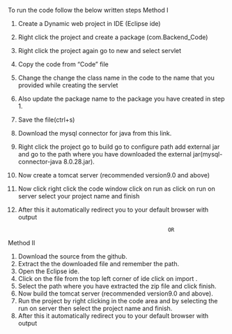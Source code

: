 To run the code follow the below written steps
Method I

1.	Create a Dynamic web project in IDE (Eclipse ide)
2.	Right click the project and create a package (com.Backend_Code)
3.	Right click the project again go to new and select servlet
4.	Copy the code from “Code” file
5.	Change the change the class name in the code to the name that you provided while creating the servlet
6.	Also update the package name to the package you have created in step 1.
7.	Save the file(ctrl+s)
8.	Download the mysql connector for java from this link.
9.	Right click the project go to build go to configure path add external jar and go to the path where you have downloaded the external jar(mysql-connector-java 8.0.28.jar).
10.	Now create a tomcat server (recommended version9.0 and above)
11.	Now click right click the code window click on run as click on run on server select your project name and finish
12.	After this it automatically redirect you to your default browser with output


                                                        OR
                                                        
                                                        
Method II


1.	Download the source from the github.
2.	Extract the the downloaded file and remember the path.
3.	Open the Eclipse ide.
4.	Click on the file from the top left corner of ide click on import .
5.	Select the path where you have extracted the zip file and click finish.
6.	Now build the tomcat server (recommended version9.0 and above).
7.	Run the project by right clicking in the code area and by selecting the run on server then select the project name and finish.
8.	After this it automatically redirect you to your default browser with output
